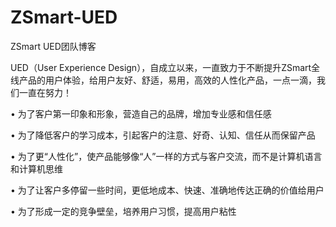 ZSmart-UED
==========

ZSmart UED团队博客

UED（User Experience Design），自成立以来，一直致力于不断提升ZSmart全线产品的用户体验，给用户友好、舒适，易用，高效的人性化产品，一点一滴，我们一直在努力！

• 为了客户第一印象和形象，营造自己的品牌，增加专业感和信任感

• 为了降低客户的学习成本，引起客户的注意、好奇、认知、信任从而保留产品

• 为了更“人性化”，使产品能够像“人”一样的方式与客户交流，而不是计算机语言和计算机思维

• 为了让客户多停留一些时间，更低地成本、快速、准确地传达正确的价值给用户

• 为了形成一定的竞争壁垒，培养用户习惯，提高用户粘性
